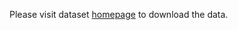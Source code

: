 Please visit dataset [homepage](https://www.kaggle.com/datasets/tawsifurrahman/covid19-radiography-database) to download the data. 
